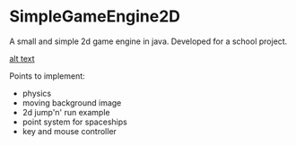 SimpleGameEngine2D
==================

A small and simple 2d game engine in java. Developed for a school project.

[alt text](https://cloud.githubusercontent.com/assets/5220162/8350047/5a18abc2-1b22-11e5-907c-61daae4cb479.png)

Points to implement:

- physics
- moving background image
- 2d jump'n' run example
- point system for spaceships
- key and mouse controller
